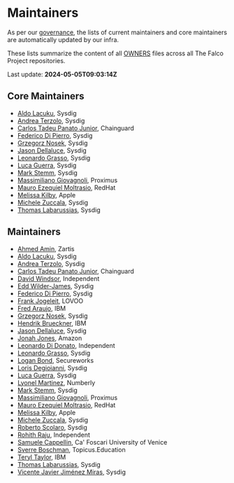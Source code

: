 # Maintainers

As per our [governance](./GOVERNANCE.md), the lists of current maintainers and core maintainers are automatically updated by our infra.

These lists summarize the content of all [OWNERS](./GOVERNANCE.md#repository-ownership) files across all The Falco Project repositories.

Last update: **<!-- LATEST-UPDATE -->2024-05-05T09:03:14Z<!-- /LATEST-UPDATE -->**

## Core Maintainers

<!-- MAINTAINERS-CORE-LIST -->
- [Aldo Lacuku](https://github.com/alacuku), Sysdig
- [Andrea Terzolo](https://github.com/andreagit97), Sysdig
- [Carlos Tadeu Panato Junior](https://github.com/cpanato), Chainguard
- [Federico Di Pierro](https://github.com/fededp), Sysdig
- [Grzegorz Nosek](https://github.com/gnosek), Sysdig
- [Jason Dellaluce](https://github.com/jasondellaluce), Sysdig
- [Leonardo Grasso](https://github.com/leogr), Sysdig
- [Luca Guerra](https://github.com/lucaguerra), Sysdig
- [Mark Stemm](https://github.com/mstemm), Sysdig
- [Massimiliano Giovagnoli](https://github.com/maxgio92), Proximus
- [Mauro Ezequiel Moltrasio](https://github.com/molter73), RedHat
- [Melissa Kilby](https://github.com/incertum), Apple
- [Michele Zuccala](https://github.com/zuc), Sysdig
- [Thomas Labarussias](https://github.com/issif), Sysdig
<!-- /MAINTAINERS-CORE-LIST -->

## Maintainers

<!-- MAINTAINERS-LIST -->
- [Ahmed Amin](https://github.com/ahmedameenaim), Zartis
- [Aldo Lacuku](https://github.com/alacuku), Sysdig
- [Andrea Terzolo](https://github.com/andreagit97), Sysdig
- [Carlos Tadeu Panato Junior](https://github.com/cpanato), Chainguard
- [David Windsor](https://github.com/dwindsor), Independent
- [Edd Wilder-James](https://github.com/ewilderj), Sysdig
- [Federico Di Pierro](https://github.com/fededp), Sysdig
- [Frank Jogeleit](https://github.com/fjogeleit), LOVOO
- [Fred Araujo](https://github.com/araujof), IBM
- [Grzegorz Nosek](https://github.com/gnosek), Sysdig
- [Hendrik Brueckner](https://github.com/hbrueckner), IBM
- [Jason Dellaluce](https://github.com/jasondellaluce), Sysdig
- [Jonah Jones](https://github.com/jonahjon), Amazon
- [Leonardo Di Donato](https://github.com/leodido), Independent
- [Leonardo Grasso](https://github.com/leogr), Sysdig
- [Logan Bond](https://github.com/exoner4ted), Secureworks
- [Loris Degioianni](https://github.com/ldegio), Sysdig
- [Luca Guerra](https://github.com/lucaguerra), Sysdig
- [Lyonel Martinez](https://github.com/lowaiz), Numberly
- [Mark Stemm](https://github.com/mstemm), Sysdig
- [Massimiliano Giovagnoli](https://github.com/maxgio92), Proximus
- [Mauro Ezequiel Moltrasio](https://github.com/molter73), RedHat
- [Melissa Kilby](https://github.com/incertum), Apple
- [Michele Zuccala](https://github.com/zuc), Sysdig
- [Roberto Scolaro](https://github.com/therealbobo), Sysdig
- [Rohith Raju](https://github.com/rohith-raju), Independent
- [Samuele Cappellin](https://github.com/cappellinsamuele), Ca' Foscari University of Venice
- [Sverre Boschman](https://github.com/sboschman), Topicus.Education
- [Teryl Taylor](https://github.com/terylt), IBM
- [Thomas Labarussias](https://github.com/issif), Sysdig
- [Vicente Javier Jiménez Miras](https://github.com/vjjmiras), Sysdig
<!-- /MAINTAINERS-LIST -->

